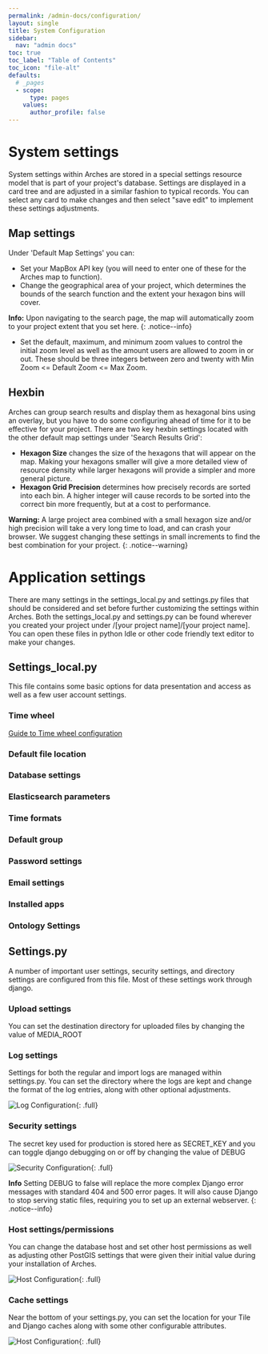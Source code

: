 ```yaml
---
permalink: /admin-docs/configuration/
layout: single
title: System Configuration
sidebar:
  nav: "admin docs"
toc: true
toc_label: "Table of Contents"
toc_icon: "file-alt"
defaults:
  # _pages
  - scope:
      type: pages
    values:
      author_profile: false
---
```

# System settings
System settings within Arches are stored in a special settings resource model that is part of your project's database. Settings are displayed in a card tree and are adjusted in a similar fashion to typical records. You can select any card to make changes and then select "save edit" to implement these settings adjustments.
## Map settings
Under 'Default Map Settings' you can:
* Set your MapBox API key (you will need to enter one of these for the Arches map to function).
* Change the geographical area of your project, which determines the bounds of the search function and the extent your hexagon bins will cover.

**Info:** Upon navigating to the search page, the map will automatically zoom to your project extent that you set here.
{: .notice--info}
* Set the default, maximum, and minimum zoom values to control the initial zoom level as well as the amount users are allowed to zoom in or out. These should be three integers between zero and twenty with  Min Zoom <= Default Zoom <= Max Zoom.
## Hexbin
Arches can group search results and display them as hexagonal bins using an overlay, but you have to do some configuring ahead of time for it to be effective for your project. There are two key hexbin settings located with the other default map settings under 'Search Results Grid':
* **Hexagon Size** changes the size of the hexagons that will appear on the map. Making your hexagons smaller will give a more detailed view of resource density while larger hexagons will provide a simpler and more general picture.
* **Hexagon Grid Precision** determines how precisely records are sorted into each bin. A higher integer will cause records to be sorted into the correct bin more frequently, but at a cost to performance.

**Warning:** A large project area combined with a small hexagon size and/or high precision will take a very long time to load, and can crash your browser. We suggest changing these settings in small increments to find the best combination for your project.
{: .notice--warning}

# Application settings
There are many settings in the settings_local.py and settings.py files that should be considered and set before further customizing the settings within Arches. Both the settings_local.py and settings.py can be found wherever you created your project under /[your  project name]/[your project name]. You can open these files in python Idle or other code friendly text editor to make your changes.
## Settings_local.py
This file contains some basic options for data presentation and access as well as a few user account settings.
### Time wheel
[Guide to Time wheel configuration](https://arches.readthedocs.io/en/stable/additional-configuration/#time-wheel-configuration)
### Default file location
### Database settings
### Elasticsearch parameters
### Time formats
### Default group
### Password settings
### Email settings
### Installed apps
### Ontology Settings

## Settings.py
A number of important user settings, security settings, and directory settings are configured from this file. Most of these settings work through django.
### Upload settings
You can set the destination directory for uploaded files by changing the value of MEDIA_ROOT
### Log settings
Settings for both the regular and import logs are managed within settings.py. You can set the directory where the logs are kept and change the format of the log entries, along with other optional adjustments.


![Log Configuration]({{site.url}}/assets/images/loggingConfigurationAnnotated.png){: .full}
### Security settings
The secret key used for production is stored here as SECRET_KEY and you can toggle django debugging on or off by changing the value of DEBUG


![Security Configuration]({{site.url}}/assets/images/securitySettingsAnnotated.png){: .full}

**Info** Setting DEBUG to false will replace the more complex Django error messages with standard 404 and 500 error pages. It will also cause Django to stop serving static files, requiring you to set up an external webserver.
{: .notice--info}
### Host settings/permissions
You can change the database host and set other host permissions as well as adjusting other PostGIS settings that were given their initial value during your installation of Arches.


![Host Configuration]({{site.url}}/assets/images/hostSettingsAnnotated.png){: .full}
### Cache settings
Near the bottom of your settings.py, you can set the location for your Tile and Django caches along with some other configurable attributes.  


![Host Configuration]({{site.url}}/assets/images/cacheSettings.png){: .full}
